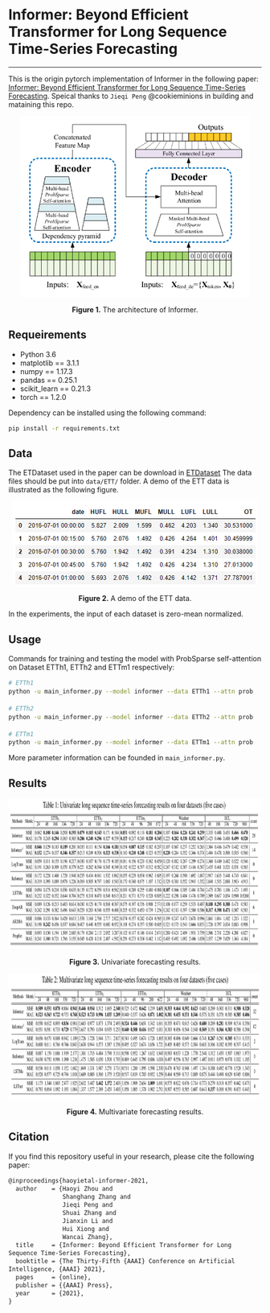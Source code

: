 # Informer: Beyond Efficient Transformer for Long Sequence Time-Series Forecasting

---

This is the origin pytorch implementation of Informer in the following paper: 
[Informer: Beyond Efficient Transformer for Long Sequence Time-Series Forecasting](). Speical thanks to `Jieqi Peng` @cookieminions in building and mataining this repo.

<p align="center">
<img src=".\img\informer.png" height = "360" alt="" align=center />
<br><br>
<b>Figure 1.</b> The architecture of Informer.
</p>

## Requeirements

- Python 3.6
- matplotlib == 3.1.1
- numpy == 1.17.3
- pandas == 0.25.1
- scikit_learn == 0.21.3
- torch == 1.2.0

Dependency can be installed using the following command:
```bash
pip install -r requirements.txt
```

## Data

The ETDataset used in the paper can be download in [ETDataset](https://github.com/zhouhaoyi/ETDataset)
The data files should be put into `data/ETT/` folder. A demo of the ETT data is illustrated as the following figure.

<p align="center">
<img src="./img/data.png" height = "168" alt="" align=center />
<br><br>
<b>Figure 2.</b> A demo of the ETT data.
</p>

In the experiments, the input of each dataset is zero-mean normalized.

## Usage
Commands for training and testing the model with ProbSparse self-attention on Dataset ETTh1, ETTh2 and ETTm1 respectively:

```bash
# ETTh1
python -u main_informer.py --model informer --data ETTh1 --attn prob

# ETTh2
python -u main_informer.py --model informer --data ETTh2 --attn prob

# ETTm1
python -u main_informer.py --model informer --data ETTm1 --attn prob
```

More parameter information can be founded in `main_informer.py`.


## Results

<p align="center">
<img src="./img/result_univariate.png" height = "300" alt="" align=center />
<br><br>
<b>Figure 3.</b> Univariate forecasting results.
</p>

<p align="center">
<img src="./img/result_multivariate.png" height = "250" alt="" align=center />
<br><br>
<b>Figure 4.</b> Multivariate forecasting results.
</p>


## Citation

If you find this repository useful in your research, please cite the following paper:

```
@inproceedings{haoyietal-informer-2021,
  author    = {Haoyi Zhou and
               Shanghang Zhang and
               Jieqi Peng and
               Shuai Zhang and
               Jianxin Li and
               Hui Xiong and
               Wancai Zhang},
  title     = {Informer: Beyond Efficient Transformer for Long Sequence Time-Series Forecasting},
  booktitle = {The Thirty-Fifth {AAAI} Conference on Artificial Intelligence, {AAAI} 2021},
  pages     = {online},
  publisher = {{AAAI} Press},
  year      = {2021},
}
```
